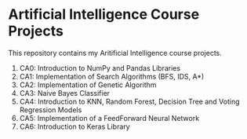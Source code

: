 # Artificial Intelligence Course Projects
This repository contains my Aritificial Intelligence course projects.

1. CA0: Introduction to NumPy and Pandas Libraries
2. CA1: Implementation of Search Algorithms (BFS, IDS, A*)
3. CA2: Implementation of Genetic Algorithm
4. CA3: Naive Bayes Classifier
5. CA4: Introduction to KNN, Random Forest, Decision Tree and Voting Regression Models
6. CA5: Implementation of a FeedForward Neural Network
7. CA6: Introduction to Keras Library
